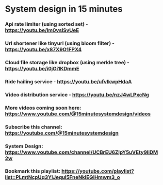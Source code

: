 # System design in 15 minutes 

### Api rate limiter (using sorted set) - https://youtu.be/lm0vslSvUeE
### Url shortener like tinyurl (using bloom filter) - https://youtu.be/x87X9O1FPX4
### Cloud file storage like dropbox (using merkle tree) - https://youtu.be/i0jGi1KDmmE
### Ride hailing service - https://youtu.be/ufvlkwpHdaA
### Video distribution service - https://youtu.be/nzJ4wLPxcNg

### More videos coming soon here: https://www.youtube.com/@15minutesystemdesign/videos
### Subscribe this channel: https://youtube.com/@15minutesystemdesign
### System Design: https://www.youtube.com/channel/UCBrEU6ZIpY5uVEty9IiDM2w
### Bookmark this playlist: https://youtube.com/playlist?list=PLmtNcpUq3YIJequI5FneNkiEGiHmwm3_o
